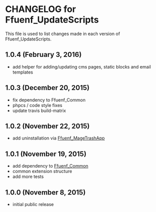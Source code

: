 # CHANGELOG for Ffuenf_UpdateScripts

This file is used to list changes made in each version of Ffuenf_UpdateScripts.

## 1.0.4 (February 3, 2016)

* add helper for adding/updating cms pages, static blocks and email templates

## 1.0.3 (December 20, 2015)

* fix dependency to Ffuenf_Common
* phpcs / code style fixes
* update travis build-matrix

## 1.0.2 (November 22, 2015)

* add uninstallation via [Ffuenf_MageTrashApp](https://github.com/ffuenf/Ffuenf_MageTrashApp)

## 1.0.1 (November 19, 2015)

* add dependency to [Ffuenf_Common](https://github.com/ffuenf/Ffuenf_Common)
* common extension structure
* add more tests

## 1.0.0 (November 8, 2015)

* initial public release
